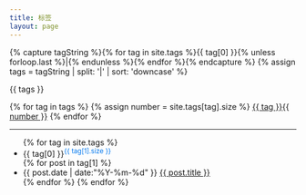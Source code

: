 ```yaml
---
title: 标签
layout: page
---
```


{% capture tagString %}{% for tag in site.tags %}{{ tag[0] }}{% unless forloop.last %}|{% endunless %}{% endfor %}{% endcapture %}
{% assign tags = tagString | split: '|' | sort: 'downcase' %}

<span> {{ tags }} </span>
<div>
  {% for tag in tags %}
  {% assign number = site.tags[tag].size %}
<a class="tagbox" href="#{{ tag }}" rel="{{ number }}">{{ tag }}<span>{{ number }}</span></a>
  {% endfor %}
</div>

<hr>
<ul class="listing">
{% for tag in site.tags %}
  <li class="listing-seperator" id="{{ tag[0] }}">{{ tag[0] }}<sup style="color:#07e">{{ tag[1].size }}</sup></li>
{% for post in tag[1] %}
  <li class="listing-item">
  <time datetime="{{ post.date | date:"%Y-%m-%d" }}">{{ post.date | date:"%Y-%m-%d" }}</time>
  <a href="{{ site.url }}{{ post.url }}" title="{{ post.title }}">{{ post.title }}</a>
  </li>
{% endfor %}
{% endfor %}
</ul>
